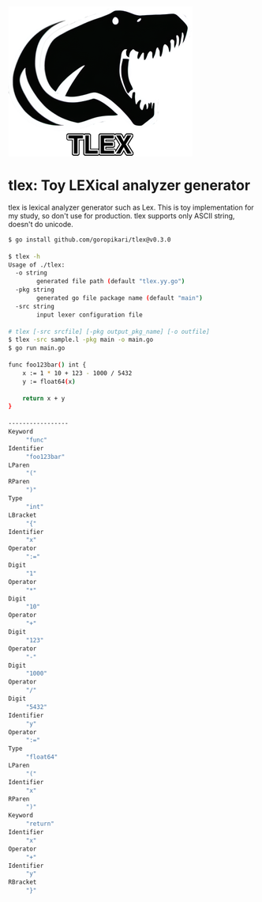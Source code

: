![](image/logo.png)

# tlex: Toy LEXical analyzer generator

tlex is lexical analyzer generator such as Lex.
This is toy implementation for my study, so don't use for production.
tlex supports only ASCII string, doesn't do unicode.


```bash
$ go install github.com/goropikari/tlex@v0.3.0

$ tlex -h
Usage of ./tlex:
  -o string
        generated file path (default "tlex.yy.go")
  -pkg string
        generated go file package name (default "main")
  -src string
        input lexer configuration file

# tlex [-src srcfile] [-pkg output_pkg_name] [-o outfile]
$ tlex -src sample.l -pkg main -o main.go
$ go run main.go

func foo123bar() int {
    x := 1 * 10 + 123 - 1000 / 5432
    y := float64(x)

    return x + y
}

-----------------
Keyword
	 "func"
Identifier
	 "foo123bar"
LParen
	 "("
RParen
	 ")"
Type
	 "int"
LBracket
	 "{"
Identifier
	 "x"
Operator
	 ":="
Digit
	 "1"
Operator
	 "*"
Digit
	 "10"
Operator
	 "+"
Digit
	 "123"
Operator
	 "-"
Digit
	 "1000"
Operator
	 "/"
Digit
	 "5432"
Identifier
	 "y"
Operator
	 ":="
Type
	 "float64"
LParen
	 "("
Identifier
	 "x"
RParen
	 ")"
Keyword
	 "return"
Identifier
	 "x"
Operator
	 "+"
Identifier
	 "y"
RBracket
	 "}"
```
